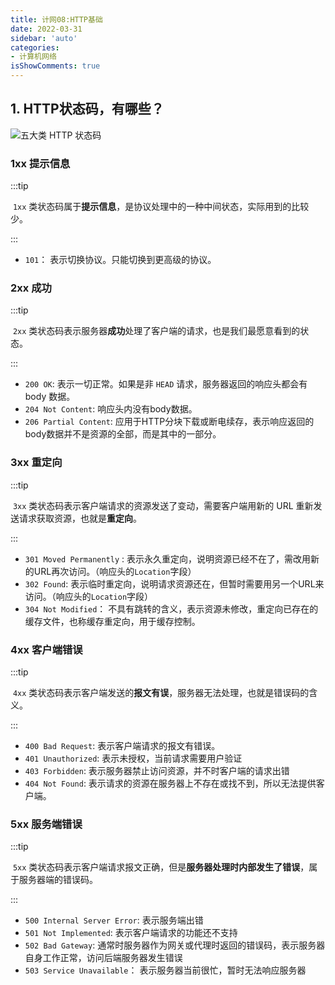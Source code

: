 ```yaml
---
title: 计网08:HTTP基础
date: 2022-03-31
sidebar: 'auto'
categories:
- 计算机网络
isShowComments: true
---
```




## 1. HTTP状态码，有哪些？

![ 五大类 HTTP 状态码 ](https://gitee.com/ljcdzh/my_pic/raw/master/img/202203311710715.png)

### 1xx 提示信息

:::tip

​	`1xx` 类状态码属于**提示信息**，是协议处理中的一种中间状态，实际用到的比较少。

:::

- `101`： 表示切换协议。只能切换到更高级的协议。



### 2xx 成功

:::tip

​	`2xx` 类状态码表示服务器**成功**处理了客户端的请求，也是我们最愿意看到的状态。

:::

- `200 OK`: 表示一切正常。如果是非 `HEAD` 请求，服务器返回的响应头都会有 body 数据。
- `204 Not Content`: 响应头内没有body数据。
- `206 Partial Content`: 应用于HTTP分块下载或断电续存，表示响应返回的body数据并不是资源的全部，而是其中的一部分。



### 3xx 重定向

:::tip

​	`3xx` 类状态码表示客户端请求的资源发送了变动，需要客户端用新的 URL 重新发送请求获取资源，也就是**重定向**。

:::

- `301 Moved Permanently` : 表示永久重定向，说明资源已经不在了，需改用新的URL再次访问。（响应头的`Location`字段）
- `302 Found`: 表示临时重定向，说明请求资源还在，但暂时需要用另一个URL来访问。（响应头的`Location`字段）
- `304 Not Modified`： 不具有跳转的含义，表示资源未修改，重定向已存在的缓存文件，也称缓存重定向，用于缓存控制。



### 4xx 客户端错误

:::tip

​	`4xx` 类状态码表示客户端发送的**报文有误**，服务器无法处理，也就是错误码的含义。

:::

- `400 Bad Request`: 表示客户端请求的报文有错误。
- `401 Unauthorized`: 表示未授权，当前请求需要用户验证
- `403 Forbidden`: 表示服务器禁止访问资源，并不时客户端的请求出错
- `404 Not Found`: 表示请求的资源在服务器上不存在或找不到，所以无法提供客户端。



### 5xx 服务端错误

:::tip

​	`5xx` 类状态码表示客户端请求报文正确，但是**服务器处理时内部发生了错误**，属于服务器端的错误码。

:::

- `500 Internal Server Error`: 表示服务端出错
- `501 Not Implemented`: 表示客户端请求的功能还不支持
- `502 Bad Gateway`: 通常时服务器作为网关或代理时返回的错误码，表示服务器自身工作正常，访问后端服务器发生错误
- `503 Service Unavailable`： 表示服务器当前很忙，暂时无法响应服务器

